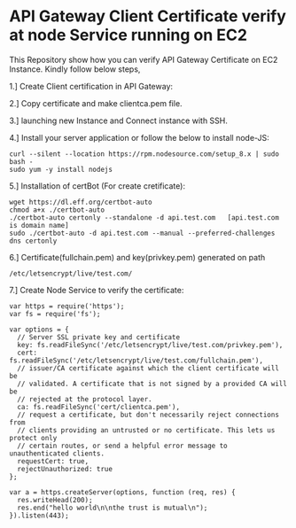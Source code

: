 # API Gateway Client Certificate verify at node Service running on EC2

This Repository show how you can verify API Gateway Certificate on EC2 Instance. Kindly follow below steps,

1.] Create Client certification in API Gateway:

2.] Copy certificate and make clientca.pem file.

3.] launching new Instance and Connect instance with SSH.

4.] Install your server application or follow the below to install node-JS:

```
curl --silent --location https://rpm.nodesource.com/setup_8.x | sudo bash -
sudo yum -y install nodejs

```

5.] Installation of certBot (For create cretificate):

```
wget https://dl.eff.org/certbot-auto
chmod a+x ./certbot-auto
./certbot-auto certonly --standalone -d api.test.com   [api.test.com is domain name]
sudo ./certbot-auto -d api.test.com --manual --preferred-challenges dns certonly   
```

6.] Certificate(fullchain.pem) and key(privkey.pem) generated on path

```
/etc/letsencrypt/live/test.com/
```

7.] Create Node Service to verify the certificate:

```
var https = require('https');
var fs = require('fs');

var options = {
  // Server SSL private key and certificate
  key: fs.readFileSync('/etc/letsencrypt/live/test.com/privkey.pem'),
  cert: fs.readFileSync('/etc/letsencrypt/live/test.com/fullchain.pem'),
  // issuer/CA certificate against which the client certificate will be
  // validated. A certificate that is not signed by a provided CA will be
  // rejected at the protocol layer.
  ca: fs.readFileSync('cert/clientca.pem'),
  // request a certificate, but don't necessarily reject connections from
  // clients providing an untrusted or no certificate. This lets us protect only
  // certain routes, or send a helpful error message to unauthenticated clients.
  requestCert: true,
  rejectUnauthorized: true
};

var a = https.createServer(options, function (req, res) {
  res.writeHead(200);
  res.end("hello world\n\nthe trust is mutual\n");
}).listen(443);
```


